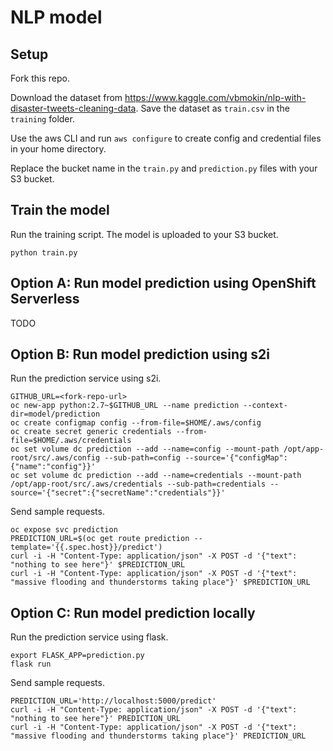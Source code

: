 # NLP model

## Setup

Fork this repo.

Download the dataset from https://www.kaggle.com/vbmokin/nlp-with-disaster-tweets-cleaning-data.  Save the dataset as `train.csv` in the `training` folder.

Use the aws CLI and run `aws configure` to create config and credential files in your home directory.

Replace the bucket name in the `train.py` and `prediction.py` files with your S3 bucket.

## Train the model

Run the training script.  The model is uploaded to your S3 bucket.
```
python train.py
```

## Option A: Run model prediction using OpenShift Serverless

TODO

## Option B: Run model prediction using s2i

Run the prediction service using s2i.

```
GITHUB_URL=<fork-repo-url>
oc new-app python:2.7~$GITHUB_URL --name prediction --context-dir=model/prediction
oc create configmap config --from-file=$HOME/.aws/config
oc create secret generic credentials --from-file=$HOME/.aws/credentials
oc set volume dc prediction --add --name=config --mount-path /opt/app-root/src/.aws/config --sub-path=config --source='{"configMap":{"name":"config"}}'
oc set volume dc prediction --add --name=credentials --mount-path /opt/app-root/src/.aws/credentials --sub-path=credentials --source='{"secret":{"secretName":"credentials"}}'
```

Send sample requests.

```
oc expose svc prediction
PREDICTION_URL=$(oc get route prediction --template='{{.spec.host}}/predict')
curl -i -H "Content-Type: application/json" -X POST -d '{"text": "nothing to see here"}' $PREDICTION_URL
curl -i -H "Content-Type: application/json" -X POST -d '{"text": "massive flooding and thunderstorms taking place"}' $PREDICTION_URL
```

## Option C: Run model prediction locally

Run the prediction service using flask.

```
export FLASK_APP=prediction.py
flask run
```

Send sample requests.

```
PREDICTION_URL='http://localhost:5000/predict'
curl -i -H "Content-Type: application/json" -X POST -d '{"text": "nothing to see here"}' PREDICTION_URL
curl -i -H "Content-Type: application/json" -X POST -d '{"text": "massive flooding and thunderstorms taking place"}' PREDICTION_URL
```
